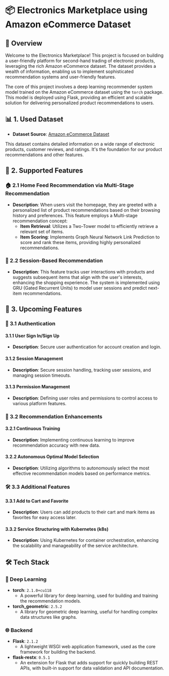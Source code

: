 # 📦 Electronics Marketplace using Amazon eCommerce Dataset

## 🌟 Overview

Welcome to the Electronics Marketplace! This project is focused on building a user-friendly platform for second-hand trading of electronic products, leveraging the rich Amazon eCommerce dataset. The dataset provides a wealth of information, enabling us to implement sophisticated recommendation systems and user-friendly features.

The core of this project involves a deep learning recommender system model trained on the Amazon eCommerce dataset using the `torch` package. This model is deployed using Flask, providing an efficient and scalable solution for delivering personalized product recommendations to users.

## 📊 1. Used Dataset

- **Dataset Source**: [Amazon eCommerce Dataset](https://amazon-reviews-2023.github.io/)

This dataset contains detailed information on a wide range of electronic products, customer reviews, and ratings. It's the foundation for our product recommendations and other features.

## 🚀 2. Supported Features

### 🏠 2.1 Home Feed Recommendation via Multi-Stage Recommendation
- **Description**: When users visit the homepage, they are greeted with a personalized list of product recommendations based on their browsing history and preferences. This feature employs a Multi-stage recommendation concept:
  - **Item Retrieval**: Utilizes a Two-Tower model to efficiently retrieve a relevant set of items.
  - **Item Scoring**: Implements Graph Neural Network Link Prediction to score and rank these items, providing highly personalized recommendations.

### 🔄 2.2 Session-Based Recommendation
- **Description**: This feature tracks user interactions with products and suggests subsequent items that align with the user's interests, enhancing the shopping experience. The system is implemented using GRU (Gated Recurrent Units) to model user sessions and predict next-item recommendations.

## 🔧 3. Upcoming Features

### 🔐 3.1 Authentication
#### 3.1.1 User Sign In/Sign Up
- **Description**: Secure user authentication for account creation and login.

#### 3.1.2 Session Management
- **Description**: Secure session handling, tracking user sessions, and managing session timeouts.

#### 3.1.3 Permission Management
- **Description**: Defining user roles and permissions to control access to various platform features.

### 🧠 3.2 Recommendation Enhancements
#### 3.2.1 Continuous Training
- **Description**: Implementing continuous learning to improve recommendation accuracy with new data.

#### 3.2.2 Autonomous Optimal Model Selection
- **Description**: Utilizing algorithms to autonomously select the most effective recommendation models based on performance metrics.

### 🛠️ 3.3 Additional Features
#### 3.3.1 Add to Cart and Favorite
- **Description**: Users can add products to their cart and mark items as favorites for easy access later.

#### 3.3.2 Service Structuring with Kubernetes (k8s)
- **Description**: Using Kubernetes for container orchestration, enhancing the scalability and manageability of the service architecture.

## 🛠️ Tech Stack

### 🤖 Deep Learning
- **torch**: `2.1.0+cu118` 
  - A powerful library for deep learning, used for building and training the recommendation models.
- **torch_geometric**: `2.5.2`
  - A library for geometric deep learning, useful for handling complex data structures like graphs.

### 🌐 Backend
- **Flask**: `2.1.2`
  - A lightweight WSGI web application framework, used as the core framework for building the backend.
- **flask-restx**: `0.5.1`
  - An extension for Flask that adds support for quickly building REST APIs, with built-in support for data validation and API documentation.
